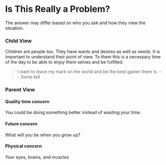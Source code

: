 # Is This Really a Problem?

The answer may differ based on who you ask and how they view the situation.

### Child View

Children are people too. They have wants and desires as well as needs. It is important to understand their point of view. To them this is a necessary time of the day to be able to enjoy them selves and be fulfilled.

> I want to leave my mark on the world and be the best gamer there is.
> -- Some kid

### Parent View

#### Quality time concern

You could be doing something better instead of wasting your time.

#### Future concern

What will you be when you grow up?

#### Physical concern

Your eyes, brains, and muscles
